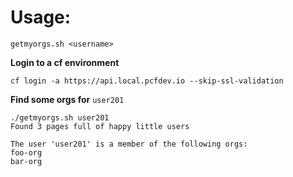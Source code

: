 # Usage:

```getmyorgs.sh <username>```

**Login to a cf environment**

```cf login -a https://api.local.pcfdev.io --skip-ssl-validation```

**Find some orgs for** ```user201```

```
./getmyorgs.sh user201
Found 3 pages full of happy little users

The user 'user201' is a member of the following orgs:
foo-org
bar-org
```
